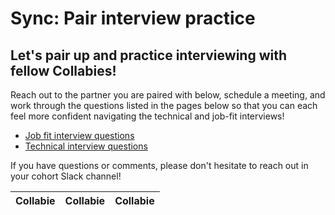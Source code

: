 # Sync: Pair interview practice

## Let's pair up and practice interviewing with fellow Collabies!

Reach out to the partner you are paired with below, schedule a meeting, and work through the questions listed in the pages below so that you can each feel more confident navigating the technical and job-fit interviews!

- [Job fit interview questions](../resources/job-fit-interview-questions.md)
- [Technical interview questions](../resources/technical-interview-questions.md)

If you have questions or comments, please don't hesitate to reach out in your cohort Slack channel!

| Collabie | Collabie | Collabie |
| -------- | -------- | -------- |
